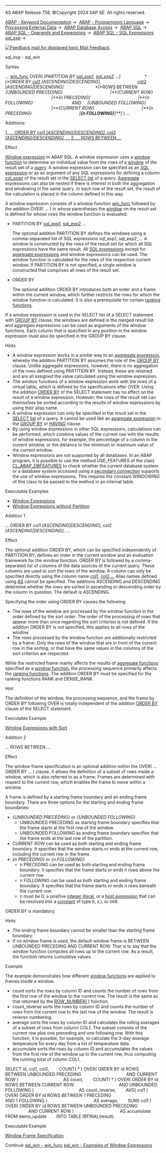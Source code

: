   

* * *

AS ABAP Release 758, ©Copyright 2024 SAP SE. All rights reserved.

[ABAP - Keyword Documentation](javascript:call_link\('abenabap.htm'\)) →  [ABAP - Programming Language](javascript:call_link\('abenabap_reference.htm'\)) →  [Processing External Data](javascript:call_link\('abenabap_language_external_data.htm'\)) →  [ABAP Database Access](javascript:call_link\('abendb_access.htm'\)) →  [ABAP SQL](javascript:call_link\('abenabap_sql.htm'\)) →  [ABAP SQL - Operands and Expressions](javascript:call_link\('abenabap_sql_operands.htm'\)) →  [ABAP SQL - SQL Expressions sql\_exp](javascript:call_link\('abapsql_expr.htm'\)) → 

 [![](Mail.gif?object=Mail.gif "Feedback mail for displayed topic") Mail Feedback](mailto:f1_help@sap.com?subject=Feedback%20on%20ABAP%20Documentation&body=Document:%20sql_exp%20-%20sql_win%2C%20ABAPSELECT_OVER%2C%20758%0D%0A%0D%0AError:%0D%0A%0D%0A%0D%0A%0D%0ASuggestion%20for%20improvement:)

sql\_exp - sql\_win

Syntax

... [win\_func](javascript:call_link\('abensql_win_func.htm'\)) OVER( *\[*PARTITION BY [sql\_exp1](javascript:call_link\('abapsql_expr.htm'\)), [sql\_exp2](javascript:call_link\('abapsql_expr.htm'\)) ...*\]*
                   *\[*ORDER BY [col1](javascript:call_link\('abenabap_sql_columns.htm'\)) *\[*ASCENDING*|*DESCENDING*\]*,
                             [col2](javascript:call_link\('abenabap_sql_columns.htm'\)) *\[*ASCENDING*|*DESCENDING*\]*
                         *\[*ROWS BETWEEN *{*UNBOUNDED PRECEDING*}*
                                      *|**{*CURRENT ROW*}*
                                      *|**{*n PRECEDING*}*
                                      *|**{*n FOLLOWING*}*
                               AND     *{*UNBOUNDED FOLLOWING*}*
                                      *|**{*CURRENT ROW*}*
                                      *|**{*n PRECEDING*}*
                                      *|**{*n FOLLOWING*}**\]**\]* ) ...

Additions:

[1\. ... ORDER BY col1 *\[*ASCENDING*|*DESCENDING*\]*, col2 *\[*ASCENDING*|*DESCENDING*\]*, ...](#!ABAP_ADDITION_1@1@)
[2\. ... ROWS BETWEEN ...](#!ABAP_ADDITION_2@2@)

Effect

[Window expression](javascript:call_link\('abenwindow_expression_glosry.htm'\) "Glossary Entry") in ABAP SQL. A window expression uses a [window function](javascript:call_link\('abenwindow_function_glosry.htm'\) "Glossary Entry") to determine an individual value from the rows of a [window](javascript:call_link\('abenwindow_glosry.htm'\) "Glossary Entry") of the result set of a [query](javascript:call_link\('abenquery_glosry.htm'\) "Glossary Entry"). A window expression can be specified as an [SQL expression](javascript:call_link\('abapsql_expr.htm'\)) or as an argument of any SQL expressions for defining a column [col\_spec](javascript:call_link\('abapselect_clause_col_spec.htm'\)) of the result set in the [SELECT list](javascript:call_link\('abapselect_list.htm'\)) of a query. [Aggregate](javascript:call_link\('abapselect_aggregate.htm'\)) expressions can also be nested if there is interest in both the aggregation and windowing in the same query. In each row of the result set, the result of the calculation is placed in the column defined in this way.

A window expression consists of a window function [win\_func](javascript:call_link\('abensql_win_func.htm'\)) followed by the addition OVER( ... ) in whose parentheses the [window](javascript:call_link\('abenwindow_glosry.htm'\) "Glossary Entry") on the result set is defined for whose rows the window function is evaluated:

-   PARTITION BY [sql\_exp1](javascript:call_link\('abapsql_expr.htm'\)), [sql\_exp2](javascript:call_link\('abapsql_expr.htm'\)) ...
    
    The optional addition PARTITION BY defines the windows using a comma-separated list of SQL expressions sql\_exp1, sql\_exp2, ... A window is constructed by the rows of the result set for which all SQL expressions have the same result. All [SQL expressions](javascript:call_link\('abapsql_expr.htm'\)) except for [aggregate expressions](javascript:call_link\('abapselect_aggregate.htm'\)) and window expressions can be used. The window function is calculated for the rows of the respective current window. If PARTITION BY is not specified, a single window is constructed that comprises all rows of the result set.
    
-   ORDER BY
    
    The optional addition ORDER BY introduces both an order and a frame within the current window, which further restricts the rows for which the window function is calculated. It is also a prerequisite for certain [ranking functions](javascript:call_link\('abenranking_function_glosry.htm'\) "Glossary Entry").
    

If a window expression is used in the SELECT list of a SELECT statement with [GROUP BY](javascript:call_link\('abapgroupby_clause.htm'\)) clause, the windows are defined in the merged result list and aggregate expressions can be used as arguments of the window functions. Each column that is specified in any position in the window expression must also be specified in the GROUP BY clause.

Hints

-   A window expression works in a similar way to an [aggregate expression](javascript:call_link\('abapselect_aggregate.htm'\)), whereby the addition PARTITION BY assumes the role of the [GROUP BY](javascript:call_link\('abapgroupby_clause.htm'\)) clause. Unlike aggregate expressions, however, there is no aggregation of the rows defined using PARTITION BY. Instead, these are retained and are all assigned the value calculated using the window expression.
-   The window functions of a window expression work with the rows of a virtual table, which is defined by the specifications after OVER. Using the addition [ORDER BY](javascript:call_link\('abaporderby_clause.htm'\)) of the SELECT statement has no effect on the result of a window expression. However, the rows of the result set can themselves be sorted according to the results of window expressions by using their alias name.
-   A window expression can only be specified in the result set in the [SELECT list](javascript:call_link\('abapselect_list.htm'\)) of a query. It cannot be used like an [aggregate expression](javascript:call_link\('abenaggregate_expression_glosry.htm'\) "Glossary Entry") in the [GROUP BY](javascript:call_link\('abapgroupby_clause.htm'\)) or [HAVING](javascript:call_link\('abaphaving_clause.htm'\)) clause.
-   By using window expressions in other SQL expressions, calculations can be performed, which combine values of the current row with the results of window expressions, for example, the percentage of a column in the current window, or the distance to the minimum or maximum value of the current window.
-   Window expressions are not supported by all databases. In an ABAP program, it is possible to use the method USE\_FEATURES of the class [CL\_ABAP\_DBFEATURES](javascript:call_link\('abencl_abap_dbfeatures.htm'\)) to check whether the current database system or a database system accessed using a [secondary connection](javascript:call_link\('abensecondary_db_connection_glosry.htm'\) "Glossary Entry") supports the use of window expressions. This requires the constant WINDOWING of this class to be passed to the method in an internal table.

Executable Examples

-   [Window Expressions](javascript:call_link\('abensql_expr_over_abexa.htm'\))
-   [Window Expressions without Partition](javascript:call_link\('abensql_expr_over_all_abexa.htm'\))

Addition 1   

... ORDER BY col1 *\[*ASCENDING*|*DESCENDING*\]*, col2 *\[*ASCENDING*|*DESCENDING*\]*, ...

Effect

The optional addition ORDER BY, which can be specified independently of PARTITION BY, defines an order in the current window and an evaluation framework for the window function. ORDER BY is followed by a comma-separated list of columns of the data sources of the current query. These columns are used to sort the rows of the window. A column can only be specified directly using the column name [col1](javascript:call_link\('abenabap_sql_columns.htm'\)), [col2 ...](javascript:call_link\('abenabap_sql_columns.htm'\)) Alias names defined using [AS](javascript:call_link\('abapselect_list.htm'\)) cannot be specified. The additions ASCENDING and DESCENDING determine whether the rows are sorted in ascending or descending order by the column in question. The default is ASCENDING.

Specifying the order using ORDER BY causes the following:

-   The rows of the window are processed by the window function in the order defined by the sort order. The order of the processing of rows that appear more than once regarding the sort criterion is not defined. If the addition ORDER BY is not specified, this applies to all rows of the window.
-   The rows processed by the window function are additionally restricted by a frame. Only the rows of the window that are in front of the current row in the sorting, or that have the same values in the columns of the sort criterion are respected.

While the restricted frame mainly affects the results of [aggregate functions](javascript:call_link\('abenaggregate_function_glosry.htm'\) "Glossary Entry") specified as a [window function](javascript:call_link\('abensql_win_func.htm'\)), the processing sequence primarily affects the [ranking functions](javascript:call_link\('abenranking_function_glosry.htm'\) "Glossary Entry"). The addition ORDER BY must be specified for the ranking functions RANK and DENSE\_RANK.

Hint

The definition of the window, the processing sequence, and the frame by ORDER BY following OVER is totally independent of the addition [ORDER BY](javascript:call_link\('abaporderby_clause.htm'\)) clause of the SELECT statement.

Executable Example

[Window Expressions with Sort](javascript:call_link\('abensql_expr_over_order_by_abexa.htm'\))

Addition 2   

... ROWS BETWEEN ...

Effect

The window frame specification is an optional addition within the OVER( ... ORDER BY ... ) clause. It allows the definition of a subset of rows inside a window, which is also referred to as a frame. Frames are determined with respect to the current row, which enables the frame to move within a window.

A frame is defined by a starting frame boundary and an ending frame boundary. There are three options for the starting and ending frame boundaries:

-   *{*UNBOUNDED PRECEDING*}* or *{*UNBOUNDED FOLLOWING*}*
    -   UNBOUNDED PRECEDING as starting frame boundary specifies that the frame starts at the first row of the window.
    -   UNBOUNDED FOLLOWING as ending frame boundary specifies that the frame ends at the last row of the partition.
-   CURRENT ROW can be used as both starting and ending frame boundary. It specifies that the window starts or ends at the current row, including the current row in the frame.
-   *{*n PRECEDING*}* or *{*n FOLLOWING*}*
    -   n PRECEDING can be used as both starting and ending frame boundary. It specifies that the frame starts or ends n rows above the current row.
    -   n FOLLOWING can be used as both starting and ending frame boundary. It specifies that the frame starts or ends n rows beneath the current row.
    -   n must be 0, a positive [integer literal](javascript:call_link\('abeninteger_literal_glosry.htm'\) "Glossary Entry"), or a [host expression](javascript:call_link\('abenabap_sql_host_expressions.htm'\)) that can be resolved into a [constant](javascript:call_link\('abenconstant_glosry.htm'\) "Glossary Entry") of type b, s,i, or int8.

ORDER BY is mandatory.

Hints

-   The ending frame boundary cannot be smaller than the starting frame boundary.
-   If no window frame is used, the default window frame is BETWEEN UNBOUNDED PRECEDING AND CURRENT ROW. That is to say that the window function computes all rows up to the current row. As a result, the function returns cumulative values.

Example

The example demonstrates how different [window functions](javascript:call_link\('abenwindow_function_glosry.htm'\) "Glossary Entry") are applied to frames inside a window.

-   count sorts the rows by column ID and counts the number of rows from the first row of the window to the current row. The result is the same as that returned by the [ROW\_NUMBER( )](javascript:call_link\('abensql_win_func.htm'\)) function.
-   count\_reverse sorts the rows by column ID and counts the number of rows from the current row to the last row of the window. The result is reverse numbering.
-   average sorts the rows by column ID and calculates the rolling averages of a subset of rows from column COL1. The subset consists of the current row plus one preceding and one following row. With this function, it is possible, for example, to calculate the 3-day-average temperature for every day from a list of temperature data.
-   accumulate sorts the rows by column ID and accumulates the values from the first row of the window up to the current row, thus computing the running total of column COL1.

SELECT id, col1, col2,
       COUNT( \* ) OVER( ORDER BY id ROWS BETWEEN UNBOUNDED PRECEDING
                                    AND CURRENT ROW )
                                    AS count,
       COUNT( \* ) OVER( ORDER BY id ROWS BETWEEN CURRENT ROW
                                    AND UNBOUNDED FOLLOWING )
                                    AS count\_reverse,
       AVG( col1 ) OVER( ORDER BY id ROWS BETWEEN 1 PRECEDING
                                     AND 1 FOLLOWING )
                                     AS average,
       SUM( col1 ) OVER( ORDER BY id ROWS BETWEEN UNBOUNDED PRECEDING
                                     AND CURRENT ROW )
                                     AS accumulate
       FROM demo\_update
       INTO TABLE @FINAL(result).

Executable Example

[Window Frame Specification](javascript:call_link\('abensql_expr_over_win_frame_abexa.htm'\))

Continue
[sql\_win - win\_func](javascript:call_link\('abensql_win_func.htm'\))
[sql\_win - Examples of Window Expressions](javascript:call_link\('abensql_expr_over_abexas.htm'\))